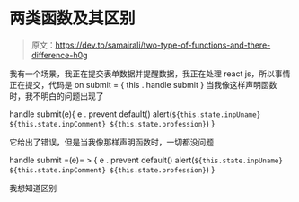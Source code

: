 # 两类函数及其区别

> 原文：<https://dev.to/samairali/two-type-of-functions-and-there-difference-h0g>

我有一个场景，我正在提交表单数据并提醒数据，我正在处理 react js，所以事情正在提交，代码是
on submit = { this . handle submit }
当我像这样声明函数时，我不明白的问题出现了

handle submit(e){
e . prevent default()
alert(`${this.state.inpUname} ${this.state.inpComment} ${this.state.profession}`)
}

它给出了错误，但是当我像那样声明函数时，一切都没问题

handle submit =(e)= > {
e . prevent default()
alert(`${this.state.inpUname} ${this.state.inpComment} ${this.state.profession}`)
}

我想知道区别